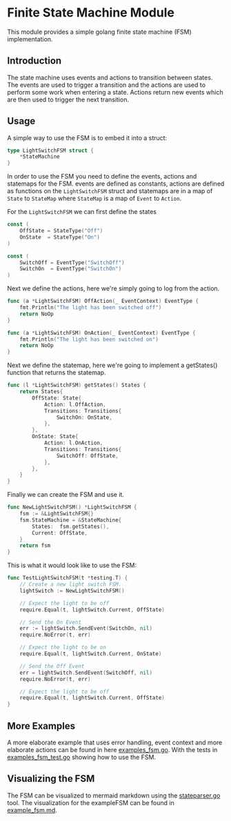 # Finite State Machine Module

This module provides a simple golang finite state machine (FSM) implementation.


## Introduction

The state machine uses events and actions to transition between states. The
events are used to trigger a transition and the actions are used to perform
some work when entering a state. Actions return new events which are then
used to trigger the next transition.

## Usage

A simple way to use the FSM is to embed it into a struct:

```go
type LightSwitchFSM struct {
	*StateMachine
}
```

In order to use the FSM you need to define the events, actions and statemaps
for the FSM. events are defined as constants, actions are defined as functions
on the `LightSwitchFSM` struct and statemaps are in a map of `State` to `StateMap`
where `StateMap` is a map of `Event` to `Action`.

For the `LightSwitchFSM` we can first define the states
```go
const (
	OffState = StateType("Off")
	OnState  = StateType("On")
)

const (
	SwitchOff = EventType("SwitchOff")
	SwitchOn  = EventType("SwitchOn")
)
```

Next we define the actions, here we're simply going to log from the action.
```go
func (a *LightSwitchFSM) OffAction(_ EventContext) EventType {
	fmt.Println("The light has been switched off")
	return NoOp
}

func (a *LightSwitchFSM) OnAction(_ EventContext) EventType {
	fmt.Println("The light has been switched on")
	return NoOp
}
```

Next we define the statemap, here we're going to implement a getStates() 
function that returns the statemap.
```go
func (l *LightSwitchFSM) getStates() States {
	return States{
		OffState: State{
			Action: l.OffAction,
			Transitions: Transitions{
				SwitchOn: OnState,
			},
		},
		OnState: State{
			Action: l.OnAction,
			Transitions: Transitions{
				SwitchOff: OffState,
			},
		},
	}
}
```

Finally we can create the FSM and use it.

```go
func NewLightSwitchFSM() *LightSwitchFSM {
	fsm := &LightSwitchFSM{}
	fsm.StateMachine = &StateMachine{
		States:  fsm.getStates(),
		Current: OffState,
	}
	return fsm
}
```

This is what it would look like to use the FSM:
```go
func TestLightSwitchFSM(t *testing.T) {
	// Create a new light switch FSM.
	lightSwitch := NewLightSwitchFSM()

	// Expect the light to be off
	require.Equal(t, lightSwitch.Current, OffState)

	// Send the On Event
	err := lightSwitch.SendEvent(SwitchOn, nil)
	require.NoError(t, err)

	// Expect the light to be on
	require.Equal(t, lightSwitch.Current, OnState)

	// Send the Off Event
	err = lightSwitch.SendEvent(SwitchOff, nil)
	require.NoError(t, err)

	// Expect the light to be off
	require.Equal(t, lightSwitch.Current, OffState)
}
```

## More Examples
A more elaborate example that uses error handling, event context and more 
elaborate actions can be found in here [examples_fsm.go](./example_fsm.go).
With the tests in [examples_fsm_test.go](./example_fsm_test.go) showing how to
use the FSM.

## Visualizing the FSM
The FSM can be visualized to mermaid markdown using the [stateparser.go](./stateparser/stateparser.go)
tool. The visualization for the exampleFSM can be found in [example_fsm.md](./example_fsm.md).
